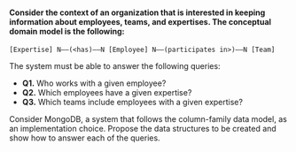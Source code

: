 #### Consider the context of an organization that is interested in keeping information about employees, teams, and expertises. The conceptual domain model is the following:

```
[Expertise] N—–(<has)–—N [Employee] N––(participates in>)––N [Team]
```

The system must be able to answer the following queries:

 - **Q1.** Who works with a given employee?
 - **Q2.** Which employees have a given expertise?
 - **Q3.** Which teams include employees with a given expertise?

Consider MongoDB, a system that follows the column-family data model, as an implementation choice. Propose the data structures to be created and show how to answer each of the queries.